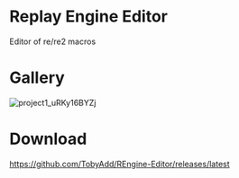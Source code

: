 # Replay Engine Editor
Editor of re/re2 macros 
# Gallery
![project1_uRKy16BYZj](https://github.com/user-attachments/assets/61c4a2ef-a0ad-4077-a22b-3267efc51f99)
# Download
https://github.com/TobyAdd/REngine-Editor/releases/latest
